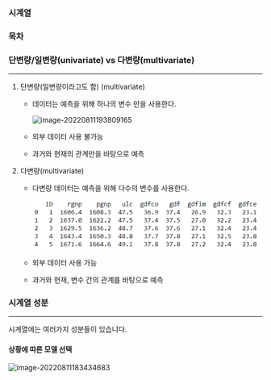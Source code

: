 ### **시계열**

### **목차**



### **단변량/일변량(univariate) vs 다변량(multivariate)**

---

1. 단변량(일변량이라고도 함) (multivariate)

   * 데이터는  예측을 위해 하나의 변수 만을 사용한다.

     ![image-20220811193809165](C:/Users/thsgs/AppData/Roaming/Typora/typora-user-images/image-20220811193809165.png)

   * 외부 데이터 사용 불가능

   * 과거와 현재의 관계만을 바탕으로 예측

2. 다변량(multivariate)

   * 다변량 데이터는 예측을 위해 다수의 변수를 사용한다.

     ![image-20220811194015321](md-images/image-20220811194015321.png)

   * 외부 데이터 사용 가능

   * 과거와 현재, 변수 간의 관계를 바탕으로 예측



### **시계열 성분**

---

시계열에는 여러가지 성분들이 있습니다. 

#### **상황에 따른 모델 선택**

![image-20220811183434683](C:/Users/thsgs/AppData/Roaming/Typora/typora-user-images/image-20220811183434683.png)